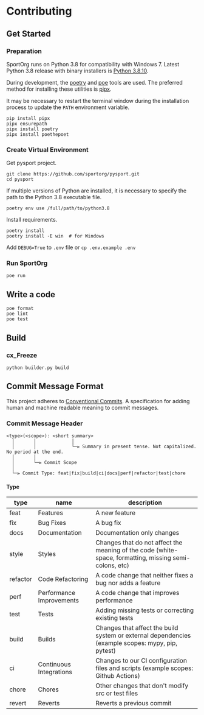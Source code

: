 # Contributing

## Get Started

### Preparation

SportOrg runs on Python 3.8 for compatibility with Windows 7. Latest Python 3.8 release with binary installers is [Python 3.8.10](https://www.python.org/downloads/release/python-3810/).

During development, the [poetry](https://python-poetry.org/) and [poe](https://poethepoet.natn.io/) tools are used. The preferred method for installing these utilities is [pipx](https://pipx.pypa.io/). 

It may be necessary to restart the terminal window during the installation process to update the `PATH` environment variable.

```
pip install pipx
pipx ensurepath
pipx install poetry
pipx install poethepoet
```

### Create Virtual Environment

Get pysport project.

```
git clone https://github.com/sportorg/pysport.git
cd pysport
```

If multiple versions of Python are installed, it is necessary to specify the path to the Python 3.8 executable file.

```
poetry env use /full/path/to/python3.8
```

Install requirements.

```
poetry install
poetry install -E win  # for Windows
```

Add `DEBUG=True` to `.env` file or `cp .env.example .env`

### Run SportOrg

```
poe run
```

## Write a code

```
poe format
poe lint
poe test
```

## Build

### cx_Freeze

`python builder.py build`

## Commit Message Format

This project adheres to [Conventional Commits](https://www.conventionalcommits.org/en/v1.0.0/).
A specification for adding human and machine readable meaning to commit messages.

### Commit Message Header

```
<type>(<scope>): <short summary>
  │       │             │
  │       │             └─⫸ Summary in present tense. Not capitalized. No period at the end.
  │       │
  │       └─⫸ Commit Scope
  │
  └─⫸ Commit Type: feat|fix|build|ci|docs|perf|refactor|test|chore
```

#### Type

| type     | name                     | description                                                                                            |
|----------|--------------------------|--------------------------------------------------------------------------------------------------------|
| feat     | Features                 | A new feature                                                                                          |
| fix      | Bug Fixes                | A bug fix                                                                                              |
| docs     | Documentation            | Documentation only changes                                                                             |
| style    | Styles                   | Changes that do not affect the meaning of the code (white-space, formatting, missing semi-colons, etc) |
| refactor | Code Refactoring         | A code change that neither fixes a bug nor adds a feature                                              |
| perf     | Performance Improvements | A code change that improves performance                                                                |
| test     | Tests                    | Adding missing tests or correcting existing tests                                                      |
| build    | Builds                   | Changes that affect the build system or external dependencies (example scopes: mypy, pip, pytest)      |
| ci       | Continuous Integrations  | Changes to our CI configuration files and scripts (example scopes: Github Actions)                     |
| chore    | Chores                   | Other changes that don't modify src or test files                                                      |
| revert   | Reverts                  | Reverts a previous commit                                                                              |
